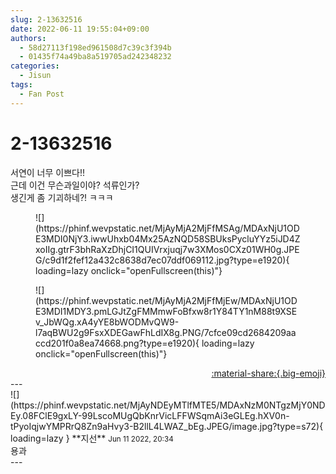 ```yaml
---
slug: 2-13632516
date: 2022-06-11 19:55:04+09:00
authors:
  - 58d27113f198ed961508d7c39c3f394b
  - 01435f74a49ba8a519705ad242348232
categories:
  - Jisun
tags:
  - Fan Post
---
```


# 2-13632516

<div class="post-container" markdown="1">
<div class="content-container md-sidebar__scrollwrap" markdown="1">

서연이 너무 이쁘다!!<br>근데 이건 무슨과일이야? 석류인가? <br>생긴게 좀 기괴하네?! ㅋㅋㅋ
<figure markdown="1">
![](https://phinf.wevpstatic.net/MjAyMjA2MjFfMSAg/MDAxNjU1ODE3MDI0NjY3.iwwUhxb04Mx25AzNQD58SBUksPycluYYz5iJD4ZxoIIg.gtrF3bhRaXzDhjCI1QUIVrxjuqj7w3XMos0CXz01WH0g.JPEG/c9d1f2fef12a432c8638d7ec07ddf069112.jpg?type=e1920){ loading=lazy onclick="openFullscreen(this)"}
</figure>

<figure markdown="1">
![](https://phinf.wevpstatic.net/MjAyMjA2MjFfMjEw/MDAxNjU1ODE3MDI1MDY3.pmLGJtZgFMMmwFoBfxw8r1Y84TY1nM88t9XSEv_JbWQg.xA4yYE8bWODMvQW9-l7aqBWU2g9FsxXDEGawFhLdIX8g.PNG/7cfce09cd2684209aaccd201f0a8ea74668.png?type=e1920){ loading=lazy onclick="openFullscreen(this)"}
</figure>


</div>
</div>

<div style="text-align: right;" markdown="1">
<a href="https://weverse.io/fromis9/fanpost/2-13632516" style="text-align: right;">:material-share:{.big-emoji}</a>
</div>
---

<div class="comments-container md-sidebar__scrollwrap" markdown="1">
<div class="comment" markdown="1">
<div class='id-container' markdown="1">
![](https://phinf.wevpstatic.net/MjAyNDEyMTlfMTE5/MDAxNzM0NTgzMjY0NDEy.08FClE9gxLY-99LscoMUgQbKnrVicLFFWSqmAi3eGLEg.hXV0n-tPyoIqjwYMPRrQ8Zn9aHvy3-B2llL4LWAZ_bEg.JPEG/image.jpg?type=s72){ loading=lazy }
**<span class="artist">지선</span>** <small>Jun 11 2022, 20:34</small><br>
</div>
<div class='comment-body' markdown="1">
용과
</div>
</div>
</div>
---
